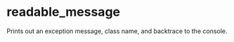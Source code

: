 readable_message
================

Prints out an exception message, class name, and backtrace to the console.